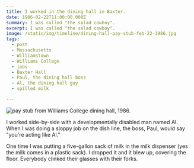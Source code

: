 ```yaml
---
title: I worked in the dining hall in Baxter.
date: 1986-02-22T11:00:00.000Z
summary: I was called "the salad cowboy".
excerpt: I was called "the salad cowboy".
image: /static/img/timeline/dining-hall-pay-stub-feb-22-1986.jpg
tags:
  - post 
  - Massachusetts
  - Williamstown
  - Williams College
  - jobs
  - Baxter Hall
  - Paul, the dining hall boss
  - Al, the dining hall guy
  - spilled milk

---
```


![pay stub from Williams College dining hall, 1986.](/static/img/timeline/dining-hall-pay-stub-feb-22-1986.jpg)

I worked side-by-side with a developmentally disabled man named Al. When I was doing a sloppy job on the dish line, the boss, Paul, would say "you're acting like Al."

One time I was putting a five-gallon sack of milk in the milk dispenser (yes the milk comes in a plastic sack). I dropped it and it blew up, covering the floor. Everybody clinked their glasses with their forks.
